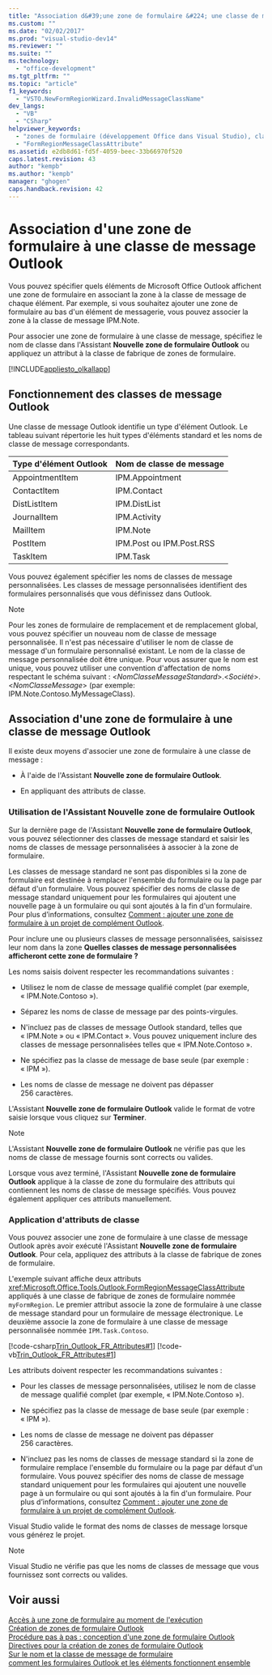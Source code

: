 ```yaml
---
title: "Association d&#39;une zone de formulaire &#224; une classe de message Outlook | Microsoft Docs"
ms.custom: ""
ms.date: "02/02/2017"
ms.prod: "visual-studio-dev14"
ms.reviewer: ""
ms.suite: ""
ms.technology: 
  - "office-development"
ms.tgt_pltfrm: ""
ms.topic: "article"
f1_keywords: 
  - "VSTO.NewFormRegionWizard.InvalidMessageClassName"
dev_langs: 
  - "VB"
  - "CSharp"
helpviewer_keywords: 
  - "zones de formulaire (développement Office dans Visual Studio), classes de message"
  - "FormRegionMessageClassAttribute"
ms.assetid: e2db8d61-fd5f-4059-beec-33b66970f520
caps.latest.revision: 43
author: "kempb"
ms.author: "kempb"
manager: "ghogen"
caps.handback.revision: 42
---
```

# Association d&#39;une zone de formulaire &#224; une classe de message Outlook
  Vous pouvez spécifier quels éléments de Microsoft Office Outlook affichent une zone de formulaire en associant la zone à la classe de message de chaque élément.  Par exemple, si vous souhaitez ajouter une zone de formulaire au bas d'un élément de messagerie, vous pouvez associer la zone à la classe de message IPM.Note.  
  
 Pour associer une zone de formulaire à une classe de message, spécifiez le nom de classe dans l'Assistant **Nouvelle zone de formulaire Outlook** ou appliquez un attribut à la classe de fabrique de zones de formulaire.  
  
 [!INCLUDE[appliesto_olkallapp](../vsto/includes/appliesto-olkallapp-md.md)]  
  
## Fonctionnement des classes de message Outlook  
 Une classe de message Outlook identifie un type d'élément Outlook.  Le tableau suivant répertorie les huit types d'éléments standard et les noms de classe de message correspondants.  
  
|Type d'élément Outlook|Nom de classe de message|  
|----------------------------|------------------------------|  
|AppointmentItem|IPM.Appointment|  
|ContactItem|IPM.Contact|  
|DistListItem|IPM.DistList|  
|JournalItem|IPM.Activity|  
|MailItem|IPM.Note|  
|PostItem|IPM.Post ou IPM.Post.RSS|  
|TaskItem|IPM.Task|  
  
 Vous pouvez également spécifier les noms de classes de message personnalisées.  Les classes de message personnalisées identifient des formulaires personnalisés que vous définissez dans Outlook.  
  
> [!NOTE]  
>  Pour les zones de formulaire de remplacement et de remplacement global, vous pouvez spécifier un nouveau nom de classe de message personnalisée.  Il n'est pas nécessaire d'utiliser le nom de classe de message d'un formulaire personnalisé existant.  Le nom de la classe de message personnalisée doit être unique.  Pour vous assurer que le nom est unique, vous pouvez utiliser une convention d'affectation de noms respectant le schéma suivant : \<*NomClasseMessageStandard*\>.\<*Société*\>.\<*NomClasseMessage*\> \(par exemple: IPM.Note.Contoso.MyMessageClass\).  
  
## Association d'une zone de formulaire à une classe de message Outlook  
 Il existe deux moyens d'associer une zone de formulaire à une classe de message :  
  
-   À l'aide de l'Assistant **Nouvelle zone de formulaire Outlook**.  
  
-   En appliquant des attributs de classe.  
  
### Utilisation de l'Assistant Nouvelle zone de formulaire Outlook  
 Sur la dernière page de l'Assistant **Nouvelle zone de formulaire Outlook**, vous pouvez sélectionner des classes de message standard et saisir les noms de classes de message personnalisées à associer à la zone de formulaire.  
  
 Les classes de message standard ne sont pas disponibles si la zone de formulaire est destinée à remplacer l'ensemble du formulaire ou la page par défaut d'un formulaire.  Vous pouvez spécifier des noms de classe de message standard uniquement pour les formulaires qui ajoutent une nouvelle page à un formulaire ou qui sont ajoutés à la fin d'un formulaire.  Pour plus d’informations, consultez [Comment : ajouter une zone de formulaire à un projet de complément Outlook](../vsto/how-to-add-a-form-region-to-an-outlook-add-in-project.md).  
  
 Pour inclure une ou plusieurs classes de message personnalisées, saisissez leur nom dans la zone **Quelles classes de message personnalisées afficheront cette zone de formulaire ?**  
  
 Les noms saisis doivent respecter les recommandations suivantes :  
  
-   Utilisez le nom de classe de message qualifié complet \(par exemple, « IPM.Note.Contoso »\).  
  
-   Séparez les noms de classe de message par des points\-virgules.  
  
-   N'incluez pas de classes de message Outlook standard, telles que « IPM.Note » ou « IPM.Contact ».  Vous pouvez uniquement inclure des classes de message personnalisées telles que « IPM.Note.Contoso ».  
  
-   Ne spécifiez pas la classe de message de base seule \(par exemple : « IPM »\).  
  
-   Les noms de classe de message ne doivent pas dépasser 256 caractères.  
  
 L'Assistant **Nouvelle zone de formulaire Outlook** valide le format de votre saisie lorsque vous cliquez sur **Terminer**.  
  
> [!NOTE]  
>  L'Assistant **Nouvelle zone de formulaire Outlook** ne vérifie pas que les noms de classe de message fournis sont corrects ou valides.  
  
 Lorsque vous avez terminé, l'Assistant **Nouvelle zone de formulaire Outlook** applique à la classe de zone du formulaire des attributs qui contiennent les noms de classe de message spécifiés.  Vous pouvez également appliquer ces attributs manuellement.  
  
### Application d'attributs de classe  
 Vous pouvez associer une zone de formulaire à une classe de message Outlook après avoir exécuté l'Assistant **Nouvelle zone de formulaire Outlook**.  Pour cela, appliquez des attributs à la classe de fabrique de zones de formulaire.  
  
 L'exemple suivant affiche deux attributs <xref:Microsoft.Office.Tools.Outlook.FormRegionMessageClassAttribute> appliqués à une classe de fabrique de zones de formulaire nommée `myFormRegion`.  Le premier attribut associe la zone de formulaire à une classe de message standard pour un formulaire de message électronique.  Le deuxième associe la zone de formulaire à une classe de message personnalisée nommée `IPM.Task.Contoso`.  
  
 [!code-csharp[Trin_Outlook_FR_Attributes#1](../snippets/csharp/VS_Snippets_OfficeSP/Trin_Outlook_FR_Attributes/CS/FormRegion1.cs#1)]
 [!code-vb[Trin_Outlook_FR_Attributes#1](../snippets/visualbasic/VS_Snippets_OfficeSP/Trin_Outlook_FR_Attributes/VB/FormRegion1.vb#1)]  
  
 Les attributs doivent respecter les recommandations suivantes :  
  
-   Pour les classes de message personnalisées, utilisez le nom de classe de message qualifié complet \(par exemple, « IPM.Note.Contoso »\).  
  
-   Ne spécifiez pas la classe de message de base seule \(par exemple : « IPM »\).  
  
-   Les noms de classe de message ne doivent pas dépasser 256 caractères.  
  
-   N'incluez pas les noms de classes de message standard si la zone de formulaire remplace l'ensemble du formulaire ou la page par défaut d'un formulaire.  Vous pouvez spécifier des noms de classe de message standard uniquement pour les formulaires qui ajoutent une nouvelle page à un formulaire ou qui sont ajoutés à la fin d'un formulaire.  Pour plus d’informations, consultez [Comment : ajouter une zone de formulaire à un projet de complément Outlook](../vsto/how-to-add-a-form-region-to-an-outlook-add-in-project.md).  
  
 Visual Studio valide le format des noms de classes de message lorsque vous générez le projet.  
  
> [!NOTE]  
>  Visual Studio ne vérifie pas que les noms de classes de message que vous fournissez sont corrects ou valides.  
  
## Voir aussi  
 [Accès à une zone de formulaire au moment de l'exécution](../vsto/accessing-a-form-region-at-run-time.md)   
 [Création de zones de formulaire Outlook](../vsto/creating-outlook-form-regions.md)   
 [Procédure pas à pas : conception d'une zone de formulaire Outlook](../vsto/walkthrough-designing-an-outlook-form-region.md)   
 [Directives pour la création de zones de formulaire Outlook](../vsto/guidelines-for-creating-outlook-form-regions.md)   
 [Sur le nom et la classe de message de formulaire](HV01044315)   
 [comment les formulaires Outlook et les éléments fonctionnent ensemble](HV01044298)  
  
  